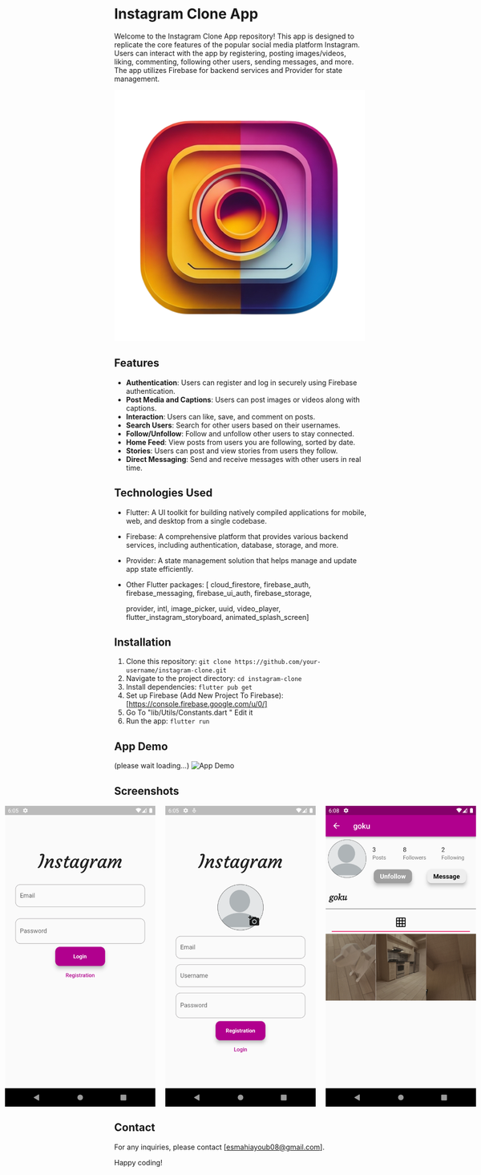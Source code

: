 # Instagram Clone App

Welcome to the Instagram Clone App repository! This app is designed to replicate the core features of the popular social media platform Instagram. Users can interact with the app by registering, posting images/videos, liking, commenting, following other users, sending messages, and more. The app utilizes Firebase for backend services and Provider for state management.

![App Screenshot](Assets/Images/instaIcon.png)


## Features

- **Authentication**: Users can register and log in securely using Firebase authentication.
- **Post Media and Captions**: Users can post images or videos along with captions.
- **Interaction**: Users can like, save, and comment on posts.
- **Search Users**: Search for other users based on their usernames.
- **Follow/Unfollow**: Follow and unfollow other users to stay connected.
- **Home Feed**: View posts from users you are following, sorted by date.
- **Stories**: Users can post and view stories from users they follow.
- **Direct Messaging**: Send and receive messages with other users in real time.

## Technologies Used

- Flutter: A UI toolkit for building natively compiled applications for mobile, web, and desktop from a single codebase.
- Firebase: A comprehensive platform that provides various backend services, including authentication, database, storage, and more.
- Provider: A state management solution that helps manage and update app state efficiently.
- Other Flutter packages:
  [ cloud_firestore,
  firebase_auth,
  firebase_messaging,
  firebase_ui_auth,
  firebase_storage,

  provider,
  intl,
  image_picker,
  uuid,
  video_player,
  flutter_instagram_storyboard,
  animated_splash_screen]
  

## Installation

1. Clone this repository: `git clone https://github.com/your-username/instagram-clone.git`
2. Navigate to the project directory: `cd instagram-clone`
3. Install dependencies: `flutter pub get`
4. Set up Firebase (Add New Project To Firebase): [https://console.firebase.google.com/u/0/]
5. Go To "lib/Utils/Constants.dart " Edit it 
6. Run the app: `flutter run`

## App Demo
(please wait loading...)
<img src="Screenshots/whatsapp-video-2023-08-20-a-175933_XKl6DyBf.gif" alt="App Demo" height="500" />

## Screenshots

<div style="display: flex; justify-content: center;">
  <img src="Screenshots/Screenshot_1692551140.png" alt="Screenshot 1" width="300" style="margin-right: 20px;" />
  <img src="Screenshots/Screenshot_1692551155.png" alt="Screenshot 2" width="300" style="margin-right: 20px;" />
  <img src="Screenshots/Screenshot_1692551284.png" alt="Screenshot 3" width="300" />
</div>




## Contact

For any inquiries, please contact [esmahiayoub08@gmail.com].

Happy coding!
